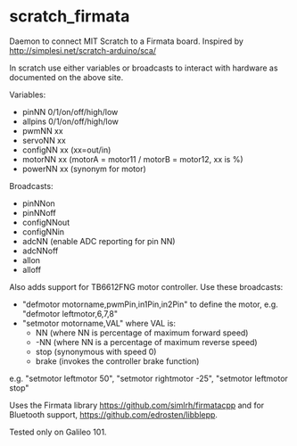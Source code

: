 # scratch_firmata
Daemon to connect MIT Scratch to a Firmata board.  Inspired by http://simplesi.net/scratch-arduino/sca/

In scratch use either variables or broadcasts to interact with hardware as documented on the above site.

Variables:
 * pinNN 0/1/on/off/high/low
 * allpins 0/1/on/off/high/low
 * pwmNN xx
 * servoNN xx
 * configNN xx (xx=out/in)
 * motorNN xx (motorA = motor11 / motorB = motor12, xx is %)
 * powerNN xx (synonym for motor)

Broadcasts:
 * pinNNon
 * pinNNoff
 * configNNout
 * configNNin
 * adcNN (enable ADC reporting for pin NN)
 * adcNNoff
 * allon
 * alloff

Also adds support for TB6612FNG motor controller.  Use these broadcasts:
 * "defmotor motorname,pwmPin,in1Pin,in2Pin" to define the motor, e.g. "defmotor leftmotor,6,7,8"
 * "setmotor motorname,VAL" where VAL is:
	* NN (where NN is percentage of maximum forward speed)
	* -NN (where NN is a percentage of maximum reverse speed)
	* stop (synonymous with speed 0)
	* brake (invokes the controller brake function)

e.g. "setmotor leftmotor 50", "setmotor rightmotor -25", "setmotor leftmotor stop"

Uses the Firmata library https://github.com/simlrh/firmatacpp and for Bluetooth support, https://github.com/edrosten/libblepp.

Tested only on Galileo 101.
